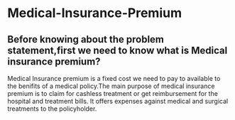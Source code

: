 # Medical-Insurance-Premium

## Before knowing about the problem statement,first we need to know what is Medical insurance premium?

Medical Insurance premium is a fixed cost we need to pay to available to the benifits of a medical policy.The main purpose of medical insurance premium is to  claim for cashless treatment or get reimbursement for the hospital and treatment bills. It offers expenses against medical and surgical treatments to the policyholder. 
